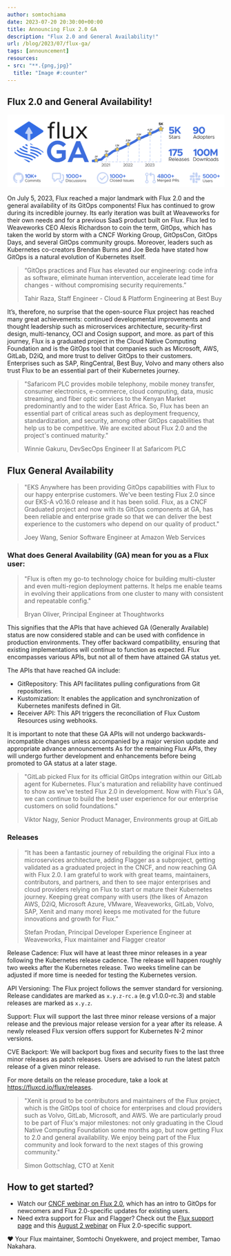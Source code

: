 ```yaml
---
author: somtochiama
date: 2023-07-20 20:30:00+00:00
title: Announcing Flux 2.0 GA
description: "Flux 2.0 and General Availability!"
url: /blog/2023/07/flux-ga/
tags: [announcement]
resources:
- src: "**.{png,jpg}"
  title: "Image #:counter"
---
```


## Flux 2.0 and General Availability!

![FluxCD community stats](infographic-featured.png)

On July 5, 2023, Flux reached a major landmark with Flux 2.0 and the general
availability of its GitOps components! Flux has continued to grow during its
incredible journey. Its early iteration was built at Weaveworks for their own
needs and for a previous SaaS product built on Flux. Flux led to Weaveworks
CEO Alexis Richardson to coin the term, GitOps, which has taken the world by
storm with a CNCF Working Group, GitOpsCon, GitOps Days, and several GitOps
community groups. Moreover, leaders such as Kubernetes co-creators Brendan Burns
and Joe Beda have stated how GitOps is a natural evolution of Kubernetes itself.

> “GitOps practices and Flux has elevated our engineering: code infra
> as software, eliminate human intervention, accelerate lead time for changes -
> without compromising security requirements.”
>
> Tahir Raza, Staff Engineer - Cloud & Platform Engineering at Best Buy

It’s, therefore, no surprise that the open-source Flux project has reached many
great achievements: continued developmental improvements and thought leadership
such as microservices architecture, security-first design, multi-tenancy, OCI and
Cosign support, and more. as part of this journey, Flux is a graduated project in the Cloud
Native Computing Foundation and is the GitOps tool that companies such as Microsoft,
AWS, GitLab, D2iQ, and more trust to deliver GitOps to their customers. 
Enterprises such as SAP, RingCentral, Best Buy, Volvo and many others 
also trust Flux to be an essential part of their Kubernetes journey.

> "Safaricom PLC provides mobile telephony, mobile money transfer, consumer electronics, e-commerce,
> cloud computing, data, music streaming, and fiber optic services to the Kenyan
> Market predominantly and to the wider East Africa. So, Flux has been an essential
> part of critical areas such as deployment frequency, standardization, and security,
> among other GitOps capabilities that help us to be competitive. We are excited
> about Flux 2.0 and the project's continued maturity."
>
> Winnie Gakuru, DevSecOps Engineer II at  Safaricom PLC

## Flux General Availability

> "EKS Anywhere has been providing GitOps capabilities with Flux 
> to our happy enterprise customers. We've been
> testing Flux 2.0 since our EKS-A v0.16.0 release and it has been solid. Flux,
> as a CNCF Graduated project and now with its GitOps components at GA, has been
> reliable and enterprise grade so that we can deliver the best experience to the
> customers who depend on our quality of product."
>
> Joey Wang, Senior Software Engineer at Amazon Web Services

### What does General Availability (GA) mean for you as a Flux user:

> "Flux is often my go-to technology choice for building multi-cluster
> and even multi-region deployment patterns. It helps me enable teams in
> evolving their applications from one cluster to many with consistent and repeatable config."
>
> Bryan Oliver, Principal Engineer at Thoughtworks

This signifies that the APIs that have achieved GA (Generally Available) status
are now considered stable and can be used with confidence in production environments.
They offer backward compatibility, ensuring that existing implementations will continue
to function as expected. Flux encompasses various APIs, but not all of them have attained GA status yet.

The APIs that have reached GA include:

- GitRepository: This API facilitates pulling configurations from Git repositories.
- Kustomization: It enables the application and synchronization of Kubernetes manifests defined in Git.
- Receiver API: This API triggers the reconciliation of Flux Custom Resources using webhooks.

It is important to note that these GA APIs will not undergo backwards-incompatible
changes unless accompanied by a major version update and appropriate advance announcements
As for the remaining Flux APIs, they will undergo further development and enhancements
before being promoted to GA status at a later stage.

> "GitLab picked Flux for its official GitOps integration within our GitLab agent for Kubernetes.
> Flux's maturation and reliability have continued to show as we've tested Flux 2.0 in development.
> Now with Flux's GA, we can continue to build the best user experience for our enterprise
> customers on solid foundations."
>
> Viktor Nagy, Senior Product Manager, Environments group at GitLab

### Releases

> “It has been a fantastic journey of rebuilding the original
> Flux into a microservices architecture, adding Flagger as a subproject, getting
> validated as a graduated project in the CNCF, and now reaching GA with Flux 2.0.
> I am grateful to work with great teams, maintainers, contributors, and partners,
> and then  to see major enterprises and cloud providers relying on Flux to start
> or mature their Kubernetes journey. Keeping great company with users (the likes
> of Amazon AWS, D2iQ, Microsoft Azure, VMware, Weaveworks, GitLab, Volvo, SAP,
> Xenit and many more) keeps me motivated for the future innovations and growth for Flux.”
>
> Stefan Prodan, Principal Developer Experience Engineer at Weaveworks, Flux maintainer and
> Flagger creator

Release Cadence: Flux will have at least three minor releases in a year
following the Kubernetes release cadence. The release will happen roughly
two weeks after the Kubernetes release. Two weeks timeline can be adjusted if more
time is needed for testing the Kubernetes version.

API Versioning: The Flux project follows the semver standard for versioning.
Release candidates are marked as `x.y.z-rc.a` (e.g v1.0.0-rc.3) and stable
releases are marked as `x.y.z`.

Support: Flux will support the last three minor release versions of a major
release and the previous major release version for a year after its release.
A newly released Flux version offers support for Kubernetes N-2 minor versions.

CVE Backport: We will backport bug fixes and security fixes to the last three minor
releases as patch releases. Users are advised to run the latest patch release of
a given minor release.

For more details on the release procedure, take a look at https://fluxcd.io/flux/releases.

> "Xenit is proud to be contributors and maintainers
> of the Flux project, which is the GitOps tool of choice for enterprises and cloud
> providers such as Volvo, GitLab, Microsoft, and AWS. We are particularly proud
> to be part of Flux's major milestones: not only graduating in the Cloud Native
> Computing Foundation some months ago, but now getting Flux to 2.0 and general
> availability. We enjoy being part of the Flux community and look forward to
> the next stages of this growing community."
>
> Simon Gottschlag, CTO at Xenit

## How to get started?

- Watch our [CNCF webinar on Flux 2.0](https://community.cncf.io/events/details/cncf-cncf-online-programs-presents-cncf-on-demand-webinar-flux-20-what-you-need-to-know/),
  which has an intro to GitOps for newcomers and Flux 2.0-specific updates for existing users.
- Need extra support for Flux and Flagger? Check out the
  [Flux support page](https://fluxcd.io/support/#my-employer-needs-additional-help) and this
  [August 2 webinar](https://go.weave.works/Webinar-FluxCD-Positioned-for-Growth_LP.html)
  on Flux 2.0-specific support.

❤️ Your Flux maintainer, Somtochi Onyekwere, and project member, Tamao Nakahara.
